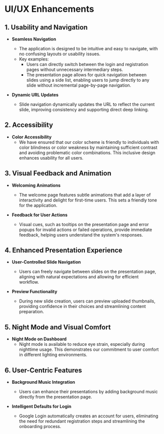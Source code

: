 # UI/UX Enhancements

## **1. Usability and Navigation**
- **Seamless Navigation**
  - The application is designed to be intuitive and easy to navigate, with no confusing layouts or usability issues.
  - Key examples:
    - Users can directly switch between the login and registration pages without unnecessary intermediary steps.
    - The presentation page allows for quick navigation between slides using a side list, enabling users to jump directly to any slide without incremental page-by-page navigation.

- **Dynamic URL Updates**
  - Slide navigation dynamically updates the URL to reflect the current slide, improving consistency and supporting direct deep linking.

## **2. Accessibility**
- **Color Accessibility**
  - We have ensured that our color scheme is friendly to individuals with color blindness or color weakness by maintaining sufficient contrast and avoiding problematic color combinations. This inclusive design enhances usability for all users.

## **3. Visual Feedback and Animation**
- **Welcoming Animations**  
  - The welcome page features subtle animations that add a layer of interactivity and delight for first-time users. This sets a friendly tone for the application.

- **Feedback for User Actions**  
  - Visual cues, such as tooltips on the presentation page and error popups for invalid actions or failed operations, provide immediate feedback, helping users understand the system's responses.

## **4. Enhanced Presentation Experience**
- **User-Controlled Slide Navigation**  
  - Users can freely navigate between slides on the presentation page, aligning with natural expectations and allowing for efficient workflow.

- **Preview Functionality**  
  - During new slide creation, users can preview uploaded thumbnails, providing confidence in their choices and streamlining content preparation.

## **5. Night Mode and Visual Comfort**
- **Night Mode on Dashboard**  
  - Night mode is available to reduce eye strain, especially during nighttime usage. This demonstrates our commitment to user comfort in different lighting environments.

## **6. User-Centric Features**
- **Background Music Integration**  
  - Users can enhance their presentations by adding background music directly from the presentation page.

- **Intelligent Defaults for Login**  
  - Google Login automatically creates an account for users, eliminating the need for redundant registration steps and streamlining the onboarding process.